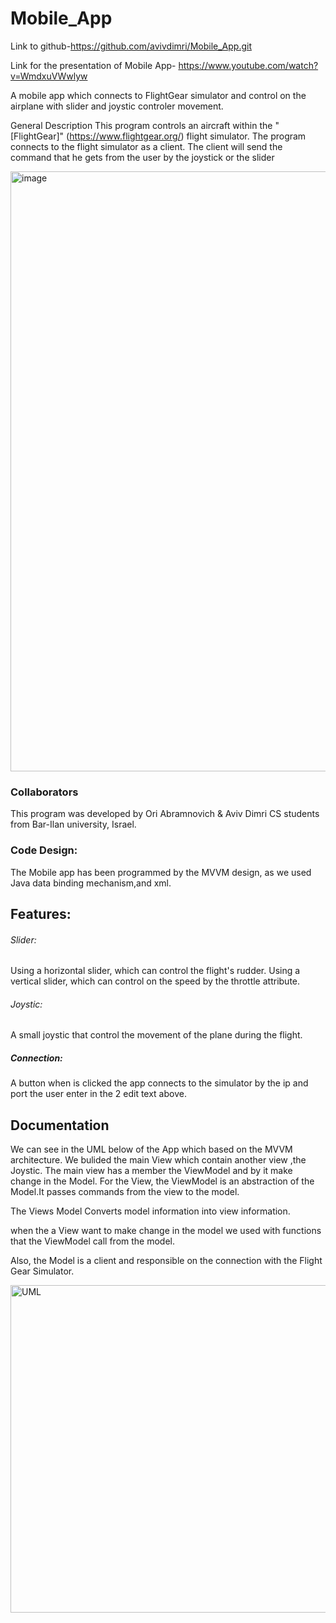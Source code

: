 # Mobile_App

Link to github-https://github.com/avivdimri/Mobile_App.git

Link for the presentation of Mobile App- https://www.youtube.com/watch?v=WmdxuVWwlyw

A mobile app which connects to FlightGear simulator and control on the airplane with slider and joystic controler movement.

General Description
This program controls an aircraft within the "[FlightGear]" (https://www.flightgear.org/) flight simulator. The program connects to the flight 
simulator as a client.
The client will send the command that he gets from the user by the joystick or the slider

<img width="960" alt="image" src="https://user-images.githubusercontent.com/80414213/123548662-64a76b00-d76e-11eb-8bfe-b958234a7556.png">


### Collaborators
This program was developed by Ori Abramnovich & Aviv Dimri CS students from Bar-Ilan university, Israel.

### Code Design:
The Mobile app has been programmed by the MVVM design, as we used Java data binding mechanism,and xml.

## Features:

###### Slider:


Using a horizontal slider, which can control the flight's rudder. 
Using a vertical slider, which can control on the speed by the throttle attribute. 


###### Joystic:
A small joystic that control the movement of the plane during the flight.

##### Connection:
A button when is clicked the app connects to the simulator by the ip and port the user enter in the 2 edit text above.


## Documentation
We can see in the UML below of the App which based on the MVVM architecture.
We bulided the main View which contain another view ,the Joystic. The main view has a member the ViewModel and by it make change in the Model.
For the View, the ViewModel is an abstraction of the Model.It passes commands from the view to the model.

The Views Model Converts model information into view information.

when the a View want to make change in the model we used with functions that the ViewModel call from the model.

Also, the Model is a client and responsible on the  connection with the Flight Gear Simulator.

<img width="524" alt="UML" src="https://user-images.githubusercontent.com/80414213/123543720-97deff80-d758-11eb-83e7-3065a52dfc43.png">


